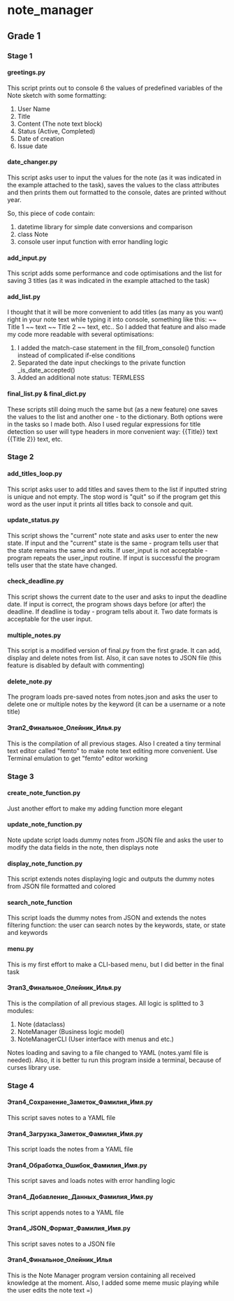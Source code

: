 # note_manager
## Grade 1
### Stage 1
#### greetings.py
This script prints out to console 6 the values of predefined 
variables of the Note sketch with some formatting:

1. User Name
2. Title
3. Content (The note text block)
4. Status (Active, Completed)
5. Date of creation
6. Issue date
#### date_changer.py
This script asks user to input the values for the note 
(as it was indicated in the example attached to the task),
saves the values to the class attributes and then prints 
them out formatted to the console, dates are printed without year.

So, this piece of code contain:

1. datetime library for simple date conversions and comparison
2. class Note
3. console user input function with error handling logic
#### add_input.py
This script adds some performance and code optimisations and 
the list for saving 3 titles (as it was indicated in the example 
attached to the task)
#### add_list.py
I thought that it will be more convenient to add titles 
(as many as you want) right in your note text while typing
it into console, something like this:
~~ Title 1 ~~ text ~~ Title 2 ~~ text, etc..
So I added that feature and also made my code 
more readable with several optimisations: 

1. I added the match-case statement in the fill_from_console() 
function instead of complicated if-else conditions
2. Separated the date input checkings to the private 
function _is_date_accepted()
3. Added an additional note status: TERMLESS
#### final_list.py & final_dict.py
These scripts still doing much the same but (as a new feature) 
one saves the values to the list and another one - to the dictionary.
Both options were in the tasks so I made both. Also I used
regular expressions for title detection so user will type
headers in more convenient way: {{Title}} text {{Title 2}} text, etc.
### Stage 2
#### add_titles_loop.py
This script asks user to add titles and saves them to the list if inputted
string is unique and not empty. The stop word is "quit" so if the program
get this word as the user input it prints all titles back to console and quit.
#### update_status.py
This script shows the "current" note state and asks user to enter the new state. If input
and the "current" state is the same - program tells user that the state remains the same
and exits. If user_input is not acceptable - program repeats the user_input routine.
If input is successful the program tells user that the state have changed.
#### check_deadline.py
This script shows the current date to the user and asks to input the deadline date.
If input is correct, the program shows days before (or after) the deadline. If deadline
is today - program tells about it. Two date formats is acceptable for the user input. 
#### multiple_notes.py
This script is a modified version of final.py from the first grade. It can add, display
and delete notes from list. Also, it can save notes to JSON file (this feature is disabled
by default with commenting)
#### delete_note.py
The program loads pre-saved notes from notes.json and asks the user to delete one or
multiple notes by the keyword (it can be a username or a note title)
#### Этап2_Финальное_Олейник_Илья.py
This is the compilation of all previous stages. Also I created a tiny terminal text editor
called "femto" to make note text editing more convenient. Use Terminal emulation to get
"femto" editor working
### Stage 3
#### create_note_function.py
Just another effort to make my adding function more elegant
#### update_note_function.py
Note update script loads dummy notes from JSON file and asks the user to modify the data fields
in the note, then displays note
#### display_note_function.py
This script extends notes displaying logic and outputs the dummy notes from JSON file formatted 
and colored
#### search_note_function
This script loads the dummy notes from JSON and extends the notes filtering function: the user can
search notes by the keywords, state, or state and keywords
#### menu.py
This is my first effort to make a CLI-based menu, but I did better in the final task
#### Этап3_Финальное_Олейник_Илья.py
This is the compilation of all previous stages. 
All logic is splitted to 3 modules:
1. Note (dataclass)
2. NoteManager (Business logic model)
3. NoteManagerCLI (User interface with menus and etc.)

Notes loading and saving to a file changed to YAML (notes.yaml file is needed). Also, it is better
tu run this program inside a terminal, because of curses library use.
### Stage 4
#### Этап4_Сохранение_Заметок_Фамилия_Имя.py
This script saves notes to a YAML file
#### Этап4_Загрузка_Заметок_Фамилия_Имя.py
This script loads the notes from a YAML file
#### Этап4_Обработка_Ошибок_Фамилия_Имя.py
This script saves and loads notes with error handling logic
#### Этап4_Добавление_Данных_Фамилия_Имя.py
This script appends notes to a YAML file
#### Этап4_JSON_Формат_Фамилия_Имя.py
This script saves notes to a JSON file
#### Этап4_Финальное_Олейник_Илья
This is the Note Manager program version containing all received knowledge at the moment. 
Also, I added some meme music playing while the user edits the note text =)
